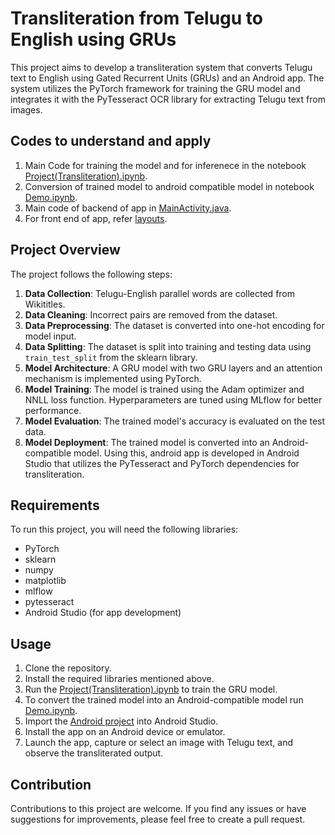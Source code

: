 # Transliteration from Telugu to English using GRUs

This project aims to develop a transliteration system that converts Telugu text to English using Gated Recurrent Units (GRUs) and an Android app. The system utilizes the PyTorch framework for training the GRU model and integrates it with the PyTesseract OCR library for extracting Telugu text from images.

## Codes to understand and apply 

1. Main Code for training the model and for inferenece in the notebook [Project(Transliteration).ipynb](Project\(Transliteration\).ipynb).
2. Conversion of trained model to android compatible model in notebook [Demo.ipynb](Demo.ipynb). 
3. Main code of backend of app in [MainActivity.java](app/src/main/java/com/example/transliteration/MainActivity.java).
4. For front end of app, refer [layouts](app/src/main/res/layout/).

## Project Overview

The project follows the following steps:

1. **Data Collection**: Telugu-English parallel words are collected from Wikititles.
2. **Data Cleaning**: Incorrect pairs are removed from the dataset.
3. **Data Preprocessing**: The dataset is converted into one-hot encoding for model input.
4. **Data Splitting**: The dataset is split into training and testing data using `train_test_split` from the sklearn library.
5. **Model Architecture**: A GRU model with two GRU layers and an attention mechanism is implemented using PyTorch.
6. **Model Training**: The model is trained using the Adam optimizer and NNLL loss function. Hyperparameters are tuned using MLflow for better performance.
7. **Model Evaluation**: The trained model's accuracy is evaluated on the test data.
8. **Model Deployment**: The trained model is converted into an Android-compatible model. Using this, android app is developed in Android Studio that utilizes the PyTesseract and PyTorch dependencies for transliteration.

## Requirements

To run this project, you will need the following libraries:

- PyTorch
- sklearn
- numpy
- matplotlib
- mlflow
- pytesseract
- Android Studio (for app development)

## Usage

1. Clone the repository.
2. Install the required libraries mentioned above.
3. Run the [Project(Transliteration).ipynb](Project(Transliteration).ipynb) to train the GRU model.
4. To convert the trained model into an Android-compatible model run [Demo.ipynb](Demo.ipynb).
5. Import the [Android project](app) into Android Studio.
6. Install the app on an Android device or emulator.
7. Launch the app, capture or select an image with Telugu text, and observe the transliterated output.

## Contribution

Contributions to this project are welcome. If you find any issues or have suggestions for improvements, please feel free to create a pull request.






